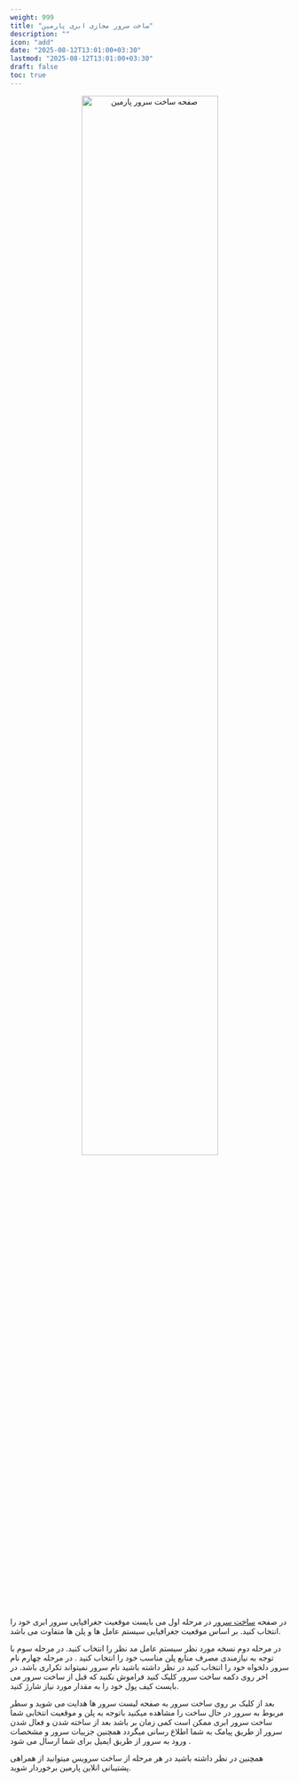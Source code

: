```yaml
---
weight: 999
title: "ساخت سرور مجازی ابری پارمین"
description: ""
icon: "add"
date: "2025-08-12T13:01:00+03:30"
lastmod: "2025-08-12T13:01:00+03:30"
draft: false
toc: true
---
```

<p align="center">
  <img src="
  https://sas.amin.parminstorage.ir/docs/iaas/screencapture-my-parmin-cloud-services-iaas-create-2025-08-12-11_49_21.png" alt="صفحه ساخت سرور پارمین" width="70%"/>
</p>

در صفحه [ساخت سرور](https://my.parmin.cloud/services/iaas/create) در مرحله اول می بایست موقعیت جغرافیایی سرور ابری خود را انتخاب کنید. بر اساس موقعیت جغرافیایی سیستم عامل ها و پلن ها متفاوت می باشد.

در مرحله دوم نسخه مورد نظر سیستم عامل مد نظر را انتخاب کنید.
در مرحله سوم با توجه به نیازمندی مصرف منابع پلن مناسب خود را انتخاب کنید .
در مرحله چهارم نام سرور دلخواه خود را انتخاب کنید در نظر داشته باشید نام سرور نمیتواند تکراری باشد.
در اخر روی دکمه ساخت سرور کلیک کنید فراموش نکنید که قبل از ساخت سرور می بایست کیف پول خود را به مقدار مورد نیاز شارژ‌ کنید.

بعد از کلیک بر روی ساخت سرور به صفحه لیست سرور ها هدایت می شوید و سطر مربوط به سرور در حال ساخت را مشاهده میکنید باتوجه به پلن و موقعیت انتخابی شما ساخت سرور ابری ممکن است کمی زمان بر باشد بعد از ساخته شدن و فعال شدن سرور از طریق پیامک به شما اطلاع رسانی میگردد همچنین جزییات سرور و مشخصات ورود به سرور از طریق ایمیل برای شما ارسال می شود .

همچنین در نظر داشته باشید در هر مرحله از ساخت سرویس میتوانید از همراهی پشتیبانی انلاین پارمین برخوردار شوید.